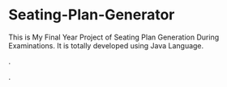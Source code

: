# Seating-Plan-Generator

This is My Final Year Project of Seating Plan Generation During Examinations. It is totally developed using Java Language.












.






















































































































































































































.






































